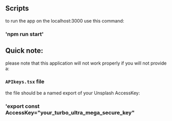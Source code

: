 ## Scripts

to run the app on the localhost:3000 use this command:

### 'npm run start'

## Quick note:

please note that this application will not work properly if you will not provide a:

### `APIkeys.tsx` file

the file should be a named export of your Unsplash AccessKey:

### 'export const AccessKey="your_turbo_ultra_mega_secure_key"
